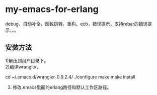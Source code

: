 my-emacs-for-erlang
===================

debug，自动补全，函数跳转，重构，ecb，错误提示，支持rebar的错误提示。。。



安装方法
-------------------------------------------
1)解压到用户目录下。  
2)编译wrangler。

cd ~/.emacs.d/wrangler-0.9.2.4/
./configure
make
make install

3) 修改.emacs里面的erlang路径和默认工作区路径。
